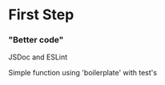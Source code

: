 <h1>First Step</h1>
<h3>"Better code"</h3>
<p>JSDoc and ESLint<p/>
<p>Simple function using 'boilerplate' with test's<p/>
